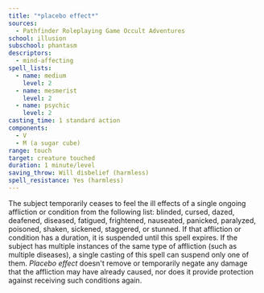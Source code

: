 ```yaml
---
title: "*placebo effect*"
sources:
  - Pathfinder Roleplaying Game Occult Adventures
school: illusion
subschool: phantasm
descriptors:
  - mind-affecting
spell_lists:
  - name: medium
    level: 2
  - name: mesmerist
    level: 2
  - name: psychic
    level: 2
casting_time: 1 standard action
components:
  - V
  - M (a sugar cube)
range: touch
target: creature touched
duration: 1 minute/level
saving_throw: Will disbelief (harmless)
spell_resistance: Yes (harmless)
---
```


The subject temporarily ceases to feel the ill effects of a single ongoing affliction or condition from the following list: blinded, cursed, dazed, deafened, diseased, fatigued, frightened, nauseated, panicked, paralyzed, poisoned, shaken, sickened, staggered, or stunned. If that affliction or condition has a duration, it is suspended until this spell expires. If the subject has multiple instances of the same type of affliction (such as multiple diseases), a single casting of this spell can suspend only one of them. *Placebo effect* doesn't remove or temporarily negate any damage that the affliction may have already caused, nor does it provide protection against receiving such conditions again.

